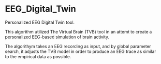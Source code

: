 # EEG_Digital_Twin
Personalized EEG Digital Twin tool. 

This algorithm utilized The Virtual Brain (TVB) tool in an attemt to create a personalized EEG-based simulation of brain activity. 

The algorithym takes an EEG recording as input, and by global parameter search, it adjusts the TVB model in order to produce an EEG trace as similar to the empirical data as possible. 
